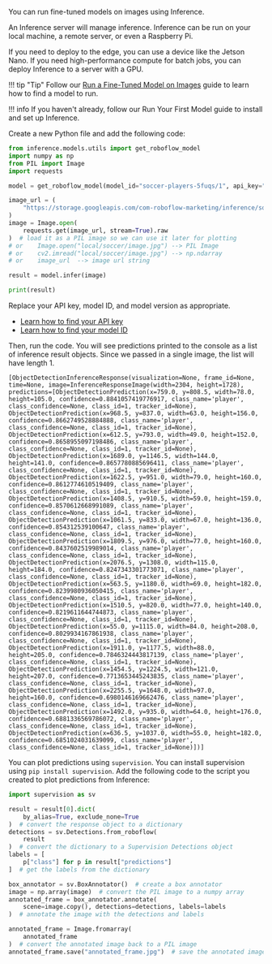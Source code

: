 You can run fine-tuned models on images using Inference.

An Inference server will manage inference. Inference can be run on your local machine, a remote server, or even a Raspberry Pi.

If you need to deploy to the edge, you can use a device like the Jetson Nano. If you need high-performance compute for batch jobs, you can deploy Inference to a server with a GPU.

!!! tip "Tip"
    Follow our [Run a Fine-Tuned Model on Images](/docs/quickstart/run_model_on_image) guide to learn how to find a model to run.

!!! info
    If you haven't already, follow our Run Your First Model guide to install and set up Inference.

Create a new Python file and add the following code:

```python
from inference.models.utils import get_roboflow_model
import numpy as np
from PIL import Image
import requests

model = get_roboflow_model(model_id="soccer-players-5fuqs/1", api_key="ROBOFLOW API KEY")

image_url = (
    "https://storage.googleapis.com/com-roboflow-marketing/inference/soccer2.jpg"
)
image = Image.open(
    requests.get(image_url, stream=True).raw
)  # load it as a PIL image so we can use it later for plotting
# or    Image.open("local/soccer/image.jpg") --> PIL Image
# or    cv2.imread("local/soccer/image.jpg") --> np.ndarray
# or    image_url  --> image url string

result = model.infer(image)

print(result)
```

Replace your API key, model ID, and model version as appropriate.

- [Learn how to find your API key](https://docs.roboflow.com/api-reference/authentication#retrieve-an-api-key)
- [Learn how to find your model ID](https://docs.roboflow.com/api-reference/workspace-and-project-ids)

Then, run the code. You will see predictions printed to the console as a list of inference result objects. Since we passed in a single image, the list will have length 1. 

```
[ObjectDetectionInferenceResponse(visualization=None, frame_id=None, time=None, image=InferenceResponseImage(width=2304, height=1728), predictions=[ObjectDetectionPrediction(x=759.0, y=808.5, width=78.0, height=105.0, confidence=0.8841057419776917, class_name='player', class_confidence=None, class_id=1, tracker_id=None), ObjectDetectionPrediction(x=968.5, y=837.0, width=63.0, height=156.0, confidence=0.8662749528884888, class_name='player', class_confidence=None, class_id=1, tracker_id=None), ObjectDetectionPrediction(x=612.5, y=793.0, width=49.0, height=152.0, confidence=0.8658955097198486, class_name='player', class_confidence=None, class_id=1, tracker_id=None), ObjectDetectionPrediction(x=1689.0, y=1146.5, width=144.0, height=141.0, confidence=0.8657780885696411, class_name='player', class_confidence=None, class_id=1, tracker_id=None), ObjectDetectionPrediction(x=1622.5, y=951.0, width=79.0, height=160.0, confidence=0.8612774610519409, class_name='player', class_confidence=None, class_id=1, tracker_id=None), ObjectDetectionPrediction(x=1408.5, y=910.5, width=59.0, height=159.0, confidence=0.8570612668991089, class_name='player', class_confidence=None, class_id=1, tracker_id=None), ObjectDetectionPrediction(x=1061.5, y=833.0, width=67.0, height=136.0, confidence=0.854312539100647, class_name='player', class_confidence=None, class_id=1, tracker_id=None), ObjectDetectionPrediction(x=1809.5, y=976.0, width=77.0, height=160.0, confidence=0.8437602519989014, class_name='player', class_confidence=None, class_id=1, tracker_id=None), ObjectDetectionPrediction(x=2076.5, y=1308.0, width=115.0, height=184.0, confidence=0.8247343301773071, class_name='player', class_confidence=None, class_id=1, tracker_id=None), ObjectDetectionPrediction(x=563.5, y=1180.0, width=69.0, height=182.0, confidence=0.8239980936050415, class_name='player', class_confidence=None, class_id=1, tracker_id=None), ObjectDetectionPrediction(x=1510.5, y=820.0, width=77.0, height=140.0, confidence=0.8219611644744873, class_name='player', class_confidence=None, class_id=1, tracker_id=None), ObjectDetectionPrediction(x=55.0, y=1115.0, width=84.0, height=208.0, confidence=0.8029934167861938, class_name='player', class_confidence=None, class_id=1, tracker_id=None), ObjectDetectionPrediction(x=1911.0, y=1177.5, width=88.0, height=205.0, confidence=0.7846324443817139, class_name='player', class_confidence=None, class_id=1, tracker_id=None), ObjectDetectionPrediction(x=1454.5, y=1224.5, width=121.0, height=207.0, confidence=0.7713653445243835, class_name='player', class_confidence=None, class_id=1, tracker_id=None), ObjectDetectionPrediction(x=2255.5, y=1648.0, width=97.0, height=160.0, confidence=0.6980146169662476, class_name='player', class_confidence=None, class_id=1, tracker_id=None), ObjectDetectionPrediction(x=1492.0, y=935.0, width=64.0, height=176.0, confidence=0.6881336569786072, class_name='player', class_confidence=None, class_id=1, tracker_id=None), ObjectDetectionPrediction(x=636.5, y=1037.0, width=55.0, height=182.0, confidence=0.6851024031639099, class_name='player', class_confidence=None, class_id=1, tracker_id=None)])]
```

You can plot predictions using `supervision`. You can install supervision using `pip install supervision`. Add the following code to the script you created to plot predictions from Inference:

```python
import supervision as sv

result = result[0].dict(
    by_alias=True, exclude_none=True
)  # convert the response object to a dictionary
detections = sv.Detections.from_roboflow(
    result
)  # convert the dictionary to a Supervision Detections object
labels = [
    p["class"] for p in result["predictions"]
]  # get the labels from the dictionary

box_annotator = sv.BoxAnnotator()  # create a box annotator
image = np.array(image)  # convert the PIL image to a numpy array
annotated_frame = box_annotator.annotate(
    scene=image.copy(), detections=detections, labels=labels
)  # annotate the image with the detections and labels

annotated_frame = Image.fromarray(
    annotated_frame
)  # convert the annotated image back to a PIL image
annotated_frame.save("annotated_frame.jpg")  # save the annotated image to disk
```